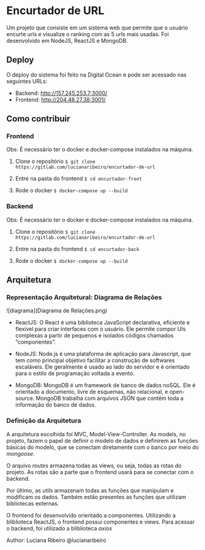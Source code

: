 # Encurtador de URL

Um projeto que consiste em um sistema web que permite que o usuário encurte urls e visualize o ranking com as 5 urls mais usadas.
Foi desenvolvido em NodeJS, ReactJS e MongoDB. 

## Deploy

O deploy do sistema foi feito na Digital Ocean e pode ser acessado nas seguintes URLs:

- Backend: http://157.245.253.7:3000/
- Frontend: http://204.48.27.38:3001/

## Como contribuir

### Frontend

Obs: É necessário ter o docker e docker-compose instalados na máquina.

1. Clone o repositório
	```$ git clone https://gitlab.com/lucianaribeiro/encurtador-de-url ```

2. Entre na pasta do frontend
	```$ cd encurtador-front```

3. Rode o docker
	```$ docker-compose up --build ```


### Backend

Obs: É necessário ter o docker e docker-compose instalados na máquina.

1. Clone o repositório
	```$ git clone https://gitlab.com/lucianaribeiro/encurtador-de-url ```

2. Entre na pasta do frontend
	```$ cd encurtador-back```

3. Rode o docker
	```$ docker-compose up --build ```

## Arquitetura

### Representação Arquitetural: Diagrama de Relações

![diagrama](Diagrama de Relações.png)

- ReactJS: O React é uma biblioteca JavaScript declarativa, eficiente e flexível para criar interfaces com o usuário. Ele permite compor UIs complexas a partir de pequenos e isolados códigos chamados “componentes”.

- NodeJS: Node.js é uma plataforma de aplicação para Javascript, que tem como principal objetivo facilitar a construção de softwares escaláveis. Ele geralmente é usado ao lado do servidor e é orientado para o estilo de programação voltada a evento. 

- MongoDB: MongoDB é um framework de banco de dados noSQL. Ele é orientado a documento, livre de esquemas, não relacional, e open-source. MongoDB trabalha com arquivos JSON que contém toda a informação do banco de dados.


### Definição da Arquitetura

A arquitetura escolhida foi MVC, Model-View-Controller. As models, no projeto, fazem o papel de definir o modelo de dados e definirem as funções básicas do modelo, que se conectam diretamente com o banco por meio do *mongoose*. 

O arquivo *routes* armazena todas as views, ou seja, todas as rotas do projeto. As rotas são a parte que o frontend usará para se conectar com o backend. 

Por último, as *utils* armazenam todas as funções que manipulam e modificam os dados. Também estão presentes as funções que utilizam bibliotecas externas.

O frontend foi desenvolvido orientado a componentes. Utilizando a bliblioteca ReactJS, o frontend possui componentes e views. Para acessar o backend, foi utilizado a bliblioteca *axios*


Author: Luciana Ribeiro @lucianaribeiro